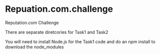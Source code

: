 # Repuation.com.challenge
Reputation.com Challenge

There are separate diretcories for Task1 and Task2

You will need to install Node.js for the Task1 code and do an 
npm install to download the node_modules
